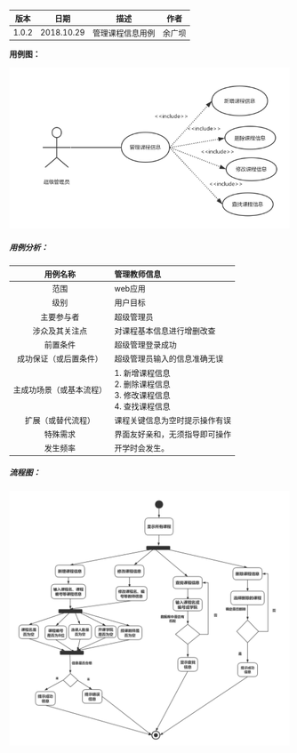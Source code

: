 | 版本  | 日期       | 描述            | 作者   |
| ----- | ---------- | --------------- | ------ |
| 1.0.2 | 2018.10.29 | 管理课程信息用例 | 余广坝 |

**用例图：**

![管理课程信息用例图](img_use_case/admin_course.png)


##### 用例分析：

|     用例名称     | 管理教师信息                                 |
| :----------: | :--------------------------------------- |
|      范围      | web应用                                    |
|      级别      | 用户目标                                     |
|    主要参与者     | 超级管理员                                   |
|   涉众及其关注点    | 对课程基本信息进行增删改查           |
|     前置条件     | 超级管理登录成功                   |
| 成功保证（或后置条件）  | 超级管理员输入的信息准确无误                    |
| 主成功场景（或基本流程） | 1. 新增课程信息 <br>2. 删除课程信息 <br>3. 修改课程信息 <br>4. 查找课程信息 |
|  扩展（或替代流程）   | 课程关键信息为空时提示操作有误  |
|     特殊需求     |	界面友好亲和，无须指导即可操作                      |
|     发生频率     | 开学时会发生。                                   |




##### 流程图：

![管理课程信息流程图](img_activity/admin_course.png)
